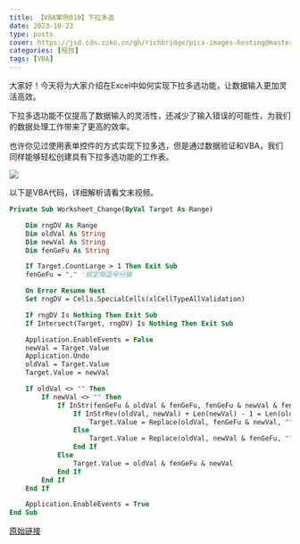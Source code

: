```yaml
---
title: 【VBA案例010】下拉多选
date: 2023-10-23
type: posts
cover: https://jsd.cdn.zzko.cn/gh/richbridge/picx-images-hosting@master/thumbnail/audit.jpg
categories: [程技]
tags: [VBA]
---
```


大家好！今天将为大家介绍在Excel中如何实现下拉多选功能，让数据输入更加灵活高效。

下拉多选功能不仅提高了数据输入的灵活性，还减少了输入错误的可能性，为我们的数据处理工作带来了更高的效率。

也许你见过使用表单控件的方式实现下拉多选，但是通过数据验证和VBA，我们同样能够轻松创建具有下拉多选功能的工作表。

![](https://img.richfan.site/program/vba/vba案列/【VBA案例010】下拉多选.gif)

以下是VBA代码，详细解析请看文末视频。

```vb
Private Sub Worksheet_Change(ByVal Target As Range)

    Dim rngDV As Range
    Dim oldVal As String
    Dim newVal As String
    Dim fenGeFu As String

    If Target.CountLarge > 1 Then Exit Sub
    fenGeFu = "," '规定用逗号分隔

    On Error Resume Next
    Set rngDV = Cells.SpecialCells(xlCellTypeAllValidation)

    If rngDV Is Nothing Then Exit Sub
    If Intersect(Target, rngDV) Is Nothing Then Exit Sub

    Application.EnableEvents = False
    newVal = Target.Value
    Application.Undo
    oldVal = Target.Value
    Target.Value = newVal

    If oldVal <> "" Then
        If newVal <> "" Then
            If InStr(fenGeFu & oldVal & fenGeFu, fenGeFu & newVal & fenGeFu) > 0 Then
                If InStrRev(oldVal, newVal) + Len(newVal) - 1 = Len(oldVal) Then
                    Target.Value = Replace(oldVal, fenGeFu & newVal, "")
                Else
                    Target.Value = Replace(oldVal, newVal & fenGeFu, "")
                End If
            Else
                Target.Value = oldVal & fenGeFu & newVal
            End If
        End If
    End If

    Application.EnableEvents = True
End Sub
```

[原始链接](https://mp.weixin.qq.com/s?__biz=MzIyOTc3NzQ2NA==&mid=2247485185&idx=1&sn=b5dc7e560d9ac9504265d18a7d949286&chksm=e8bcce56dfcb47405814a13e1a7ed65403775118f663853c2c5cd920fd4ed242ad7fccf925ff&scene=178&cur_album_id=3115603487041503237#rd)